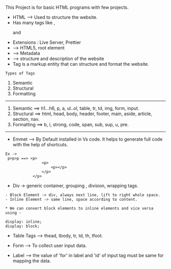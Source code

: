 This Project is for basic HTML programs with few projects.

- HTML --> Used to structure the website.
- Has many tags like <a> , <p> and <h>
- Extensions : Live Server, Prettier
- <!DOCTYPE html> -->  HTML5, root element
- <head> --> Metadata
- <body> --> structure and description of the website
- Tag is a markup entity that can structure and format the website.

```
Types of Tags
```
1. Semantic
2. Structural
3. Formatting

-----------------------------------------

1. Semantic ==> h1...h6, p, a, ul..ol, table, tr, td, img, form, input.
2. Structural ==> html, head, body, header, footer, main, aside, article, section, nav.
3. Formatting ==> b, i, strong, code, span, sub, sup, u, pre.

-----------------------------------------

- Emmet --> By Default installed in Vs code. It helps to generate full code with the help of shortcuts.

```
Ex ->
 p>p>p ==> <p>
                <p>
                    <p></p>
                </p>
            </p>
```

- Div -> generic container, grouping , division, wrapping tags.

```
- Block Element -> div, always next line, lift to right whole space.
- Inline Element -> same line, space according to content.

* We can convert block elements to inline elements and vice versa using -

display: inline;
display: block;
```

- Table Tags  --> thead, tbody, tr, td, th, tfoot.

- Form --> To collect user input data.
- Label --> the value of 'for' in label and 'id' of input tag must be same for mapping the data.

